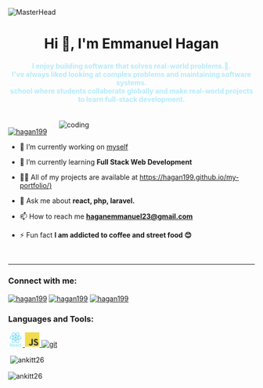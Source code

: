 ![MasterHead](https://digitaledgetech.in/images/Banner_03.gif)

<h1 align="center">Hi 👋, I'm Emmanuel Hagan</h1>

<h4 align="center" style="color:#B6EAFA" >I enjoy building software that solves real-world problems.🙂. 
<br>I've always liked looking at complex problems and maintaining software systems.
 <br>school where students collaborate globally and make real-world projects <br> to learn full-stack development. </h4>

<br>
<img alt="coding" align="right" width="400" 
src="https://cdn.dribbble.com/users/1162077/screenshots/3848914/media/320984a9ca58b3c73274c9259ecf6de8.gif">

<p align="left"> <a href="https://twitter.com/Emmahagan23" target="blank"><img src="https://img.shields.io/twitter/follow/ankit26k?logo=twitter&style=for-the-badge" alt="hagan199" /></a> </p>

- 🔭 I’m currently working on [myself](https://github.com/hagan199/myself)

- 🌱 I’m currently learning **Full Stack Web Development**

- 👨‍💻 All of my projects are available at [https://hagan199.github.io/my-portfolio/)](https://hagan199.github.io/my-portfolio/)

- 💬 Ask me about **react, php, laravel.**

- 📫 How to reach me **haganemmanuel23@gmail.com**

- ⚡ Fun fact **I am addicted to coffee and street food 😊**
<br>
<hr>

<h3 align="left">Connect with me:</h3>
<p align="left">
<a href="https://twitter.com/Emmahagan23" target="blank"><img align="center" src="https://raw.githubusercontent.com/rahuldkjain/github-profile-readme-generator/master/src/images/icons/Social/twitter.svg" alt="hagan199" height="20" width="30" /></a>
<a href="https://linkedin.com/in/emmanuel-hagan-26219a95/" target="blank"><img align="center" src="https://raw.githubusercontent.com/rahuldkjain/github-profile-readme-generator/master/src/images/icons/Social/linked-in-alt.svg" alt="hagan199" height="20" width="30" /></a>
<a href="https://www.hackerrank.com/banyanhagan" target="blank"><img align="center" src="https://raw.githubusercontent.com/rahuldkjain/github-profile-readme-generator/master/src/images/icons/Social/hackerrank.svg" alt="hagan199" height="25" width="30" /></a>
</p>


<h3 align="left">Languages and Tools:</h3>
<p align="left"> <a href="https://reactjs.org/" target="_blank" rel="noreferrer"> <img src="https://raw.githubusercontent.com/devicons/devicon/master/icons/react/react-original-wordmark.svg" alt="react" width="30" height="30"/> </a>  <a href="https://developer.mozilla.org/en-US/docs/Web/JavaScript" target="_blank" rel="noreferrer"> <img src="https://raw.githubusercontent.com/devicons/devicon/master/icons/javascript/javascript-original.svg" alt="javascript" width="30" height="30"/> </a>  <a href="https://git-scm.com/" target="_blank" rel="noreferrer"> <img src="https://www.vectorlogo.zone/logos/git-scm/git-scm-icon.svg" alt="git" width="30" height="30"/> </a></p>


<p>&nbsp;<img align="center" src="https://github-readme-stats.vercel.app/api?username=ankitt26&show_icons=true&locale=en" alt="ankitt26" /></p>

<p> <img align="center" src="https://github-readme-streak-stats.herokuapp.com/?user=ankitt26&" alt="ankitt26" /></p>
